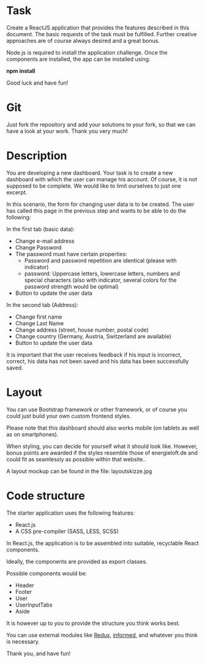 # Task

Create a ReactJS application that provides the features described in this document.
The basic requests of the task must be fulfilled. Further creative approaches are of course always desired and a great bonus.

Node.js is required to install the application challenge.
Once the components are installed, the app can be installed using:

**npm install**

Good luck and have fun!


# Git

Just fork the repository and add your solutions to your fork, so that we can have a look at your work. Thank you very much!


# Description

You are developing a new dashboard. Your task is to create a new dashboard with which the user can manage his account. 
Of course, it is not supposed to be complete. We would like to limit ourselves to just one excerpt. 

In this scenario, the form for changing user data is to be created. The user has called this page in the previous step and wants to be able to do the following:

In the first tab (basic data):
- Change e-mail address
- Change Password
- The password must have certain properties:
  - Password and password repetition are identical (please with indicator)
  - password: Uppercase letters, lowercase letters, numbers and special characters (also with indicator, several colors for the password strength would be optimal)
- Button to update the user data

In the second tab (Address):
- Change first name
- Change Last Name
- Change address (street, house number, postal code)
- Change country (Germany, Austria, Switzerland are available)
- Button to update the user data

It is important that the user receives feedback if his input is incorrect, correct, his data has not been saved and his data has been successfully saved.


# Layout

You can use Bootstrap framework or other framework, or of course you could just build your own custom frontend styles.

Please note that this dashboard should also works mobile (on tablets as well as on smartphones).

When styling, you can decide for yourself what it should look like. 
However, bonus points are awarded if the styles resemble those of energieloft.de and could fit as seamlessly as possible within that website.. 
 
A layout mockup can be found in the file: layoutskizze.jpg


# Code structure

The starter application uses the following features:

- React.js
- A CSS pre-compiler (SASS, LESS, SCSS)

In React.js, the application is to be assembled into suitable, recyclable React components.

Ideally, the components are provided as export classes.

Possible components would be:
- Header
- Footer
- User
- UserInputTabs
- Aside

It is however up to you to provide the structure you think works best.

You can use external modules like [Redux](https://redux.js.org), [informed](https://joepuzzo.github.io/informed/), and whatever you think is necessary.

Thank you, and have fun!